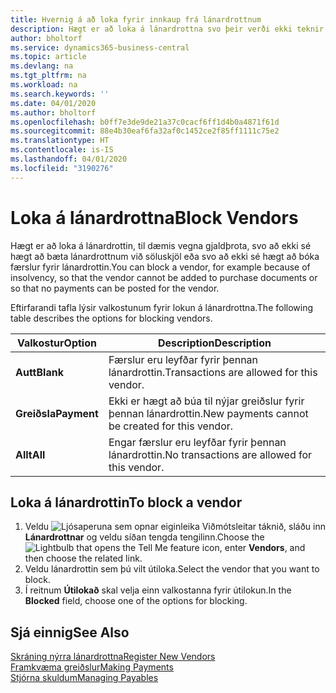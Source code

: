 ```yaml
---
title: Hvernig á að loka fyrir innkaup frá lánardrottnum
description: Hægt er að loka á lánardrottna svo þeir verði ekki teknir með í neinum færslum, eða einfaldlega loka fyrir nýjar greiðslur til þeirra.
author: bholtorf
ms.service: dynamics365-business-central
ms.topic: article
ms.devlang: na
ms.tgt_pltfrm: na
ms.workload: na
ms.search.keywords: ''
ms.date: 04/01/2020
ms.author: bholtorf
ms.openlocfilehash: b0ff7e3de9de21a37c0cacf6ff1d4b0a4871f61d
ms.sourcegitcommit: 88e4b30eaf6fa32af0c1452ce2f85ff1111c75e2
ms.translationtype: HT
ms.contentlocale: is-IS
ms.lasthandoff: 04/01/2020
ms.locfileid: "3190276"
---
```

# <a name="block-vendors"></a><span data-ttu-id="9f267-103">Loka á lánardrottna</span><span class="sxs-lookup"><span data-stu-id="9f267-103">Block Vendors</span></span>
<span data-ttu-id="9f267-104">Hægt er að loka á lánardrottin, til dæmis vegna gjaldþrota, svo að ekki sé hægt að bæta lánardrottnum við söluskjöl eða svo að ekki sé hægt að bóka færslur fyrir lánardrottin.</span><span class="sxs-lookup"><span data-stu-id="9f267-104">You can block a vendor, for example because of insolvency, so that the vendor cannot be added to purchase documents or so that no payments can be posted for the vendor.</span></span>

<span data-ttu-id="9f267-105">Eftirfarandi tafla lýsir valkostunum fyrir lokun á lánardrottna.</span><span class="sxs-lookup"><span data-stu-id="9f267-105">The following table describes the options for blocking vendors.</span></span>  

|<span data-ttu-id="9f267-106">Valkostur</span><span class="sxs-lookup"><span data-stu-id="9f267-106">Option</span></span>|<span data-ttu-id="9f267-107">Description</span><span class="sxs-lookup"><span data-stu-id="9f267-107">Description</span></span>|  
|--------------------|------------|  
|<span data-ttu-id="9f267-108">**Autt**</span><span class="sxs-lookup"><span data-stu-id="9f267-108">**Blank**</span></span>|<span data-ttu-id="9f267-109">Færslur eru leyfðar fyrir þennan lánardrottin.</span><span class="sxs-lookup"><span data-stu-id="9f267-109">Transactions are allowed for this vendor.</span></span>|
|<span data-ttu-id="9f267-110">**Greiðsla**</span><span class="sxs-lookup"><span data-stu-id="9f267-110">**Payment**</span></span>|<span data-ttu-id="9f267-111">Ekki er hægt að búa til nýjar greiðslur fyrir þennan lánardrottin.</span><span class="sxs-lookup"><span data-stu-id="9f267-111">New payments cannot be created for this vendor.</span></span>|  
|<span data-ttu-id="9f267-112">**Allt**</span><span class="sxs-lookup"><span data-stu-id="9f267-112">**All**</span></span>|<span data-ttu-id="9f267-113">Engar færslur eru leyfðar fyrir þennan lánardrottin.</span><span class="sxs-lookup"><span data-stu-id="9f267-113">No transactions are allowed for this vendor.</span></span>|  

## <a name="to-block-a-vendor"></a><span data-ttu-id="9f267-114">Loka á lánardrottin</span><span class="sxs-lookup"><span data-stu-id="9f267-114">To block a vendor</span></span>  
1. <span data-ttu-id="9f267-115">Veldu ![Ljósaperuna sem opnar eiginleika Viðmótsleitar](media/ui-search/search_small.png "Segðu mér hvað þú vilt gera") táknið, sláðu inn **Lánardrottnar** og veldu síðan tengda tengilinn.</span><span class="sxs-lookup"><span data-stu-id="9f267-115">Choose the ![Lightbulb that opens the Tell Me feature](media/ui-search/search_small.png "Tell me what you want to do") icon, enter **Vendors**, and then choose the related link.</span></span>
2. <span data-ttu-id="9f267-116">Veldu lánardrottin sem þú vilt útiloka.</span><span class="sxs-lookup"><span data-stu-id="9f267-116">Select the vendor that you want to block.</span></span>
3. <span data-ttu-id="9f267-117">Í reitnum **Útilokað** skal velja einn valkostanna fyrir útilokun.</span><span class="sxs-lookup"><span data-stu-id="9f267-117">In the **Blocked** field, choose one of the options for blocking.</span></span>

## <a name="see-also"></a><span data-ttu-id="9f267-118">Sjá einnig</span><span class="sxs-lookup"><span data-stu-id="9f267-118">See Also</span></span>  
[<span data-ttu-id="9f267-119">Skráning nýrra lánardrottna</span><span class="sxs-lookup"><span data-stu-id="9f267-119">Register New Vendors</span></span>](purchasing-how-register-new-vendors.md)  
[<span data-ttu-id="9f267-120">Framkvæma greiðslur</span><span class="sxs-lookup"><span data-stu-id="9f267-120">Making Payments</span></span>](payables-make-payments.md)  
[<span data-ttu-id="9f267-121">Stjórna skuldum</span><span class="sxs-lookup"><span data-stu-id="9f267-121">Managing Payables</span></span>](payables-manage-payables.md)
